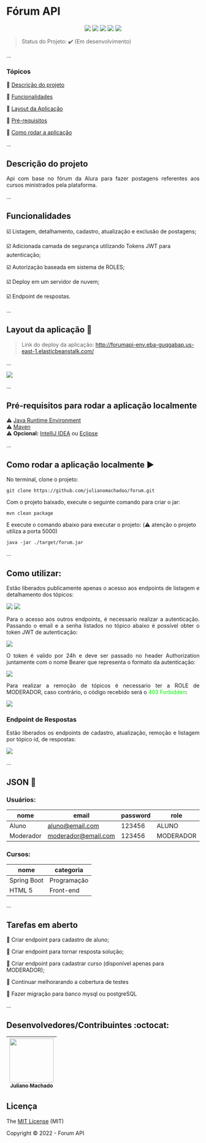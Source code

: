 <h1>Fórum API</h1> 

<p align="center">
  <img src="https://img.shields.io/static/v1?label=Spring%20Boot&message=framework&color=blue&style=for-the-badge&logo=REACT"/>
  <img src="https://img.shields.io/static/v1?label=Java&message=language&color=blue&style=for-the-badge&logo=netlify"/>
  <img src="https://img.shields.io/static/v1?label=H2&message=Database&color=blue&style=for-the-badge&logo=netlify"/>
  <img src="https://img.shields.io/static/v1?label=Maven&message=build&color=blue&style=for-the-badge&logo=netlify"/>
  <img src="http://img.shields.io/static/v1?label=STATUS&message=EM%20DESENVOLVIMENTO&color=RED&style=for-the-badge"/>
  </p>

> Status do Projeto: :heavy_check_mark: (Em desenvolvimento)

...

### Tópicos

:small_blue_diamond: [Descrição do projeto](#descrição-do-projeto)

:small_blue_diamond: [Funcionalidades](#funcionalidades)

:small_blue_diamond: [Layout da Aplicação](#layout-da-aplicação--dash-)

:small_blue_diamond: [Pré-requisitos](#pré-requisitos-para-rodar-a-aplicação-localmente)

:small_blue_diamond: [Como rodar a aplicação](#como-rodar-a-aplicação-localmente--arrowforward-)

...

## Descrição do projeto

<p align="justify">
  Api com base no fórum da Alura para fazer postagens referentes aos cursos ministrados pela plataforma. 
</p>

...

## Funcionalidades

:ballot_box_with_check: Listagem, detalhamento, cadastro, atualização e exclusão de postagens;

:ballot_box_with_check: Adicionada camada de segurança utilizando Tokens JWT para autenticação;

:ballot_box_with_check: Autorização baseada em sistema de ROLES;

:ballot_box_with_check: Deploy em um servidor de nuvem;

:ballot_box_with_check: Endpoint de respostas.


...

## Layout da aplicação :dash:

> Link do deploy da aplicação: http://forumapi-env.eba-guqgabap.us-east-1.elasticbeanstalk.com/

...

![](https://github.com/julianomachadoo/forum/blob/main/img/Projeto_Overview.gif?raw=true)

...

## Pré-requisitos para rodar a aplicação localmente

:warning: [Java Runtime Environment](https://www.java.com/pt-BR/download/) <br>
:warning: [Maven](https://maven.apache.org/download.cgi) <br> 
:warning: <b>Opcional:</b> [IntelliJ IDEA](https://www.jetbrains.com/idea/download/#section=windows)
ou [Eclipse](https://www.eclipse.org/downloads/)

...

## Como rodar a aplicação localmente :arrow_forward:

No terminal, clone o projeto:

```
git clone https://github.com/julianomachadoo/forum.git
```

Com o projeto baixado, execute o seguinte comando para criar o jar:

```
mvn clean package
```

E execute o comando abaixo para executar o projeto: (:warning: atenção o projeto utiliza a porta 5000)

```
java -jar ./target/forum.jar 
```

...

## Como utilizar:

<p align="justify">
Estão liberados publicamente apenas o acesso aos endpoints de listagem e detalhamento dos tópicos:
</p>

![](https://github.com/julianomachadoo/forum/blob/main/img/getTopicos.gif?raw=true)
![](https://github.com/julianomachadoo/forum/blob/main/img/getTopicosById.gif?raw=true)

<p align="justify">
Para o acesso aos outros endpoints, é necessario realizar a autenticação. Passando o email e a senha listados no tópico 
abaixo é possível obter o token JWT de autenticação: </p>

![](https://github.com/julianomachadoo/forum/blob/main/img/autenticandoAluno.gif?raw=true)

<p align="justify">
O token é valido por 24h e deve ser passado no header Authorization juntamente com o nome Bearer que representa o formato da autenticação:
</p>

![](https://github.com/julianomachadoo/forum/blob/main/img/postExemplo.gif?raw=true)

<p align="justify">
Para realizar a remoção de tópicos é necessario ter a ROLE de MODERADOR, caso contrário, o código recebido será o <font color=\"green\">403 Forbidden</font>:  
</p>

[//]: # (deleteNaoAutorizado)
![](https://github.com/julianomachadoo/forum/blob/main/img/deleteNaoAutorizado.gif?raw=true)

### Endpoint de Respostas

<p align="justify">
Estão liberados os endpoints de cadastro, atualização, remoção e listagem por tópico id, de respostas:
</p>

[//]: # (repostas_por_topico_id)
![](https://github.com/julianomachadoo/forum/blob/main/img/get_respostas_por_topicoId.gif?raw=true)



...

## JSON :floppy_disk:

### Usuários:

| nome      | email               | password | role      ||
|-----------|---------------------|----------|-----------|-------- |
| Aluno     | aluno@email.com     | 123456   | ALUNO     |
| Moderador | moderador@email.com | 123456   | MODERADOR |

### Cursos:


| nome        | categoria   |
|-------------|-------------|
| Spring Boot | Programação |
| HTML 5      | Front-end   |

...


## Tarefas em aberto

:memo: Criar endpoint para cadastro de aluno;

:memo: Criar endpoint para tornar resposta solução;

:memo: Criar endpoint para cadastrar curso (disponível apenas para MODERADOR);

:memo: Continuar melhorarando a cobertura de testes

:memo: Fazer migração para banco mysql ou postgreSQL


...

## Desenvolvedores/Contribuintes :octocat:



| [<img src="https://avatars.githubusercontent.com/u/102674195?v=4" width=115><br><sub>Juliano Machado</sub>](https://github.com/julianomachadoo) |
|:-----------------------------------------------------------------------------------------------------------------------------------------------:|

## Licença

The [MIT License](https://github.com/julianomachadoo/forum/blob/main/LICENSE) (MIT)

Copyright :copyright: 2022 - Forum API
